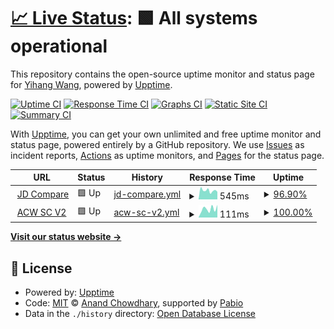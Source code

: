 # [📈 Live Status](https://status.authu.online): <!--live status--> **🟩 All systems operational**

This repository contains the open-source uptime monitor and status page for [Yihang Wang](https://overflow.host/), powered by [Upptime](https://github.com/upptime/upptime).

[![Uptime CI](https://github.com/wangyihang/upptime/workflows/Uptime%20CI/badge.svg)](https://github.com/wangyihang/upptime/actions?query=workflow%3A%22Uptime+CI%22)
[![Response Time CI](https://github.com/wangyihang/upptime/workflows/Response%20Time%20CI/badge.svg)](https://github.com/wangyihang/upptime/actions?query=workflow%3A%22Response+Time+CI%22)
[![Graphs CI](https://github.com/wangyihang/upptime/workflows/Graphs%20CI/badge.svg)](https://github.com/wangyihang/upptime/actions?query=workflow%3A%22Graphs+CI%22)
[![Static Site CI](https://github.com/wangyihang/upptime/workflows/Static%20Site%20CI/badge.svg)](https://github.com/wangyihang/upptime/actions?query=workflow%3A%22Static+Site+CI%22)
[![Summary CI](https://github.com/wangyihang/upptime/workflows/Summary%20CI/badge.svg)](https://github.com/wangyihang/upptime/actions?query=workflow%3A%22Summary+CI%22)

With [Upptime](https://upptime.js.org), you can get your own unlimited and free uptime monitor and status page, powered entirely by a GitHub repository. We use [Issues](https://github.com/wangyihang/upptime/issues) as incident reports, [Actions](https://github.com/wangyihang/upptime/actions) as uptime monitors, and [Pages](https://status.authu.online) for the status page.

<!--start: status pages-->
<!-- This summary is generated by Upptime (https://github.com/upptime/upptime) -->
<!-- Do not edit this manually, your changes will be overwritten -->
<!-- prettier-ignore -->
| URL | Status | History | Response Time | Uptime |
| --- | ------ | ------- | ------------- | ------ |
| <img alt="" src="https://icons.duckduckgo.com/ip3/jd-compare.authu.online.ico" height="13"> [JD Compare](https://jd-compare.authu.online/api/v1/health) | 🟩 Up | [jd-compare.yml](https://github.com/WangYihang/upptime/commits/HEAD/history/jd-compare.yml) | <details><summary><img alt="Response time graph" src="./graphs/jd-compare/response-time-week.png" height="20"> 545ms</summary><br><a href="https://status.authu.online/history/jd-compare"><img alt="Response time 2012" src="https://img.shields.io/endpoint?url=https%3A%2F%2Fraw.githubusercontent.com%2FWangYihang%2Fupptime%2FHEAD%2Fapi%2Fjd-compare%2Fresponse-time.json"></a><br><a href="https://status.authu.online/history/jd-compare"><img alt="24-hour response time 464" src="https://img.shields.io/endpoint?url=https%3A%2F%2Fraw.githubusercontent.com%2FWangYihang%2Fupptime%2FHEAD%2Fapi%2Fjd-compare%2Fresponse-time-day.json"></a><br><a href="https://status.authu.online/history/jd-compare"><img alt="7-day response time 545" src="https://img.shields.io/endpoint?url=https%3A%2F%2Fraw.githubusercontent.com%2FWangYihang%2Fupptime%2FHEAD%2Fapi%2Fjd-compare%2Fresponse-time-week.json"></a><br><a href="https://status.authu.online/history/jd-compare"><img alt="30-day response time 2140" src="https://img.shields.io/endpoint?url=https%3A%2F%2Fraw.githubusercontent.com%2FWangYihang%2Fupptime%2FHEAD%2Fapi%2Fjd-compare%2Fresponse-time-month.json"></a><br><a href="https://status.authu.online/history/jd-compare"><img alt="1-year response time 2012" src="https://img.shields.io/endpoint?url=https%3A%2F%2Fraw.githubusercontent.com%2FWangYihang%2Fupptime%2FHEAD%2Fapi%2Fjd-compare%2Fresponse-time-year.json"></a></details> | <details><summary><a href="https://status.authu.online/history/jd-compare">96.90%</a></summary><a href="https://status.authu.online/history/jd-compare"><img alt="All-time uptime 84.40%" src="https://img.shields.io/endpoint?url=https%3A%2F%2Fraw.githubusercontent.com%2FWangYihang%2Fupptime%2FHEAD%2Fapi%2Fjd-compare%2Fuptime.json"></a><br><a href="https://status.authu.online/history/jd-compare"><img alt="24-hour uptime 100.00%" src="https://img.shields.io/endpoint?url=https%3A%2F%2Fraw.githubusercontent.com%2FWangYihang%2Fupptime%2FHEAD%2Fapi%2Fjd-compare%2Fuptime-day.json"></a><br><a href="https://status.authu.online/history/jd-compare"><img alt="7-day uptime 96.90%" src="https://img.shields.io/endpoint?url=https%3A%2F%2Fraw.githubusercontent.com%2FWangYihang%2Fupptime%2FHEAD%2Fapi%2Fjd-compare%2Fuptime-week.json"></a><br><a href="https://status.authu.online/history/jd-compare"><img alt="30-day uptime 97.55%" src="https://img.shields.io/endpoint?url=https%3A%2F%2Fraw.githubusercontent.com%2FWangYihang%2Fupptime%2FHEAD%2Fapi%2Fjd-compare%2Fuptime-month.json"></a><br><a href="https://status.authu.online/history/jd-compare"><img alt="1-year uptime 84.40%" src="https://img.shields.io/endpoint?url=https%3A%2F%2Fraw.githubusercontent.com%2FWangYihang%2Fupptime%2FHEAD%2Fapi%2Fjd-compare%2Fuptime-year.json"></a></details>
| <img alt="" src="https://icons.duckduckgo.com/ip3/acw-sc-v2.vercel.app.ico" height="13"> [ACW SC V2](https://acw-sc-v2.vercel.app/) | 🟩 Up | [acw-sc-v2.yml](https://github.com/WangYihang/upptime/commits/HEAD/history/acw-sc-v2.yml) | <details><summary><img alt="Response time graph" src="./graphs/acw-sc-v2/response-time-week.png" height="20"> 111ms</summary><br><a href="https://status.authu.online/history/acw-sc-v2"><img alt="Response time 143" src="https://img.shields.io/endpoint?url=https%3A%2F%2Fraw.githubusercontent.com%2FWangYihang%2Fupptime%2FHEAD%2Fapi%2Facw-sc-v2%2Fresponse-time.json"></a><br><a href="https://status.authu.online/history/acw-sc-v2"><img alt="24-hour response time 91" src="https://img.shields.io/endpoint?url=https%3A%2F%2Fraw.githubusercontent.com%2FWangYihang%2Fupptime%2FHEAD%2Fapi%2Facw-sc-v2%2Fresponse-time-day.json"></a><br><a href="https://status.authu.online/history/acw-sc-v2"><img alt="7-day response time 111" src="https://img.shields.io/endpoint?url=https%3A%2F%2Fraw.githubusercontent.com%2FWangYihang%2Fupptime%2FHEAD%2Fapi%2Facw-sc-v2%2Fresponse-time-week.json"></a><br><a href="https://status.authu.online/history/acw-sc-v2"><img alt="30-day response time 183" src="https://img.shields.io/endpoint?url=https%3A%2F%2Fraw.githubusercontent.com%2FWangYihang%2Fupptime%2FHEAD%2Fapi%2Facw-sc-v2%2Fresponse-time-month.json"></a><br><a href="https://status.authu.online/history/acw-sc-v2"><img alt="1-year response time 143" src="https://img.shields.io/endpoint?url=https%3A%2F%2Fraw.githubusercontent.com%2FWangYihang%2Fupptime%2FHEAD%2Fapi%2Facw-sc-v2%2Fresponse-time-year.json"></a></details> | <details><summary><a href="https://status.authu.online/history/acw-sc-v2">100.00%</a></summary><a href="https://status.authu.online/history/acw-sc-v2"><img alt="All-time uptime 100.00%" src="https://img.shields.io/endpoint?url=https%3A%2F%2Fraw.githubusercontent.com%2FWangYihang%2Fupptime%2FHEAD%2Fapi%2Facw-sc-v2%2Fuptime.json"></a><br><a href="https://status.authu.online/history/acw-sc-v2"><img alt="24-hour uptime 100.00%" src="https://img.shields.io/endpoint?url=https%3A%2F%2Fraw.githubusercontent.com%2FWangYihang%2Fupptime%2FHEAD%2Fapi%2Facw-sc-v2%2Fuptime-day.json"></a><br><a href="https://status.authu.online/history/acw-sc-v2"><img alt="7-day uptime 100.00%" src="https://img.shields.io/endpoint?url=https%3A%2F%2Fraw.githubusercontent.com%2FWangYihang%2Fupptime%2FHEAD%2Fapi%2Facw-sc-v2%2Fuptime-week.json"></a><br><a href="https://status.authu.online/history/acw-sc-v2"><img alt="30-day uptime 100.00%" src="https://img.shields.io/endpoint?url=https%3A%2F%2Fraw.githubusercontent.com%2FWangYihang%2Fupptime%2FHEAD%2Fapi%2Facw-sc-v2%2Fuptime-month.json"></a><br><a href="https://status.authu.online/history/acw-sc-v2"><img alt="1-year uptime 100.00%" src="https://img.shields.io/endpoint?url=https%3A%2F%2Fraw.githubusercontent.com%2FWangYihang%2Fupptime%2FHEAD%2Fapi%2Facw-sc-v2%2Fuptime-year.json"></a></details>

<!--end: status pages-->

[**Visit our status website →**](https://status.authu.online)

## 📄 License

- Powered by: [Upptime](https://github.com/upptime/upptime)
- Code: [MIT](./LICENSE) © [Anand Chowdhary](https://anandchowdhary.com), supported by [Pabio](https://pabio.com)
- Data in the `./history` directory: [Open Database License](https://opendatacommons.org/licenses/odbl/1-0/)
